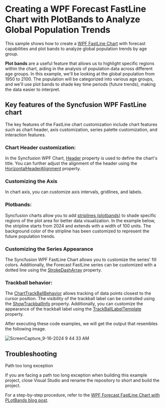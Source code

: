 # Creating a WPF Forecast FastLine Chart with PlotBands to Analyze Global Population Trends
This sample shows how to create a [WPF FastLine Chart](https://help.syncfusion.com/wpf/charts/fastchart/fast-series#fast-line) with forecast capabilities and plot bands to analyze global population trends by age group.

**Plot bands** are a useful feature that allows us to highlight specific regions within the chart, aiding in the analysis of population data across different age groups. In this example, we'll be looking at the global population from 1950 to 2100. The population will be categorized into various age groups, and we'll use plot bands to shade key time periods (future trends), making the data easier to interpret.

## Key features of the Syncfusion WPF FastLine chart
The key features of the FastLine chart customization include chart features such as chart header, axis customization, series palette customization, and interaction features.

### Chart Header customization:
In the Syncfusion WPF Chart, [Header](https://help.syncfusion.com/cr/wpf/Syncfusion.UI.Xaml.Charts.ChartBase.html#Syncfusion_UI_Xaml_Charts_ChartBase_Header) property is used to define the chart's title. You can further adjust the alignment of the header using the [HorizontalHeaderAlignment](https://help.syncfusion.com/cr/wpf/Syncfusion.UI.Xaml.Charts.ChartBase.html#Syncfusion_UI_Xaml_Charts_ChartBase_HorizontalHeaderAlignment) property.

### Customizing the Axis
In chart axis, you can customize axis intervals, gridlines, and labels.

### Plotbands:
Syncfusion charts allow you to add [striplines (plotbands)](https://help.syncfusion.com/wpf/charts/striplines) to shade specific regions of the plot area for better data visualization. In the example below, the stripline starts from 2024 and extends with a width of 100 units. The background color of the stripline has been customized to represent the future population trends.

### Customizing the Series Appearance
The Syncfusion WPF FastLine Chart allows you to customize the series' fill colors. Additionally, the Forecast FastLine series can be customized with a dotted line using the [StrokeDashArray](https://help.syncfusion.com/cr/wpf/Syncfusion.UI.Xaml.Charts.FastLineSeries.html#Syncfusion_UI_Xaml_Charts_FastLineSeries_StrokeDashArray) property.
  
### Trackball behavior: 
The [ChartTrackBallBehavior](https://help.syncfusion.com/wpf/charts/interactive-features/trackball) allows tracking of data points closest to the cursor position. The visibility of the trackball label can be controlled using the [ShowTrackballInfo](https://help.syncfusion.com/cr/wpf/Syncfusion.UI.Xaml.Charts.CartesianSeries.html#Syncfusion_UI_Xaml_Charts_CartesianSeries_ShowTrackballInfo) property. Additionally, you can customize the appearance of the trackball label using the [TrackBallLabelTemplate](https://help.syncfusion.com/cr/wpf/Syncfusion.UI.Xaml.Charts.ChartSeriesBase.html#Syncfusion_UI_Xaml_Charts_ChartSeriesBase_TrackBallLabelTemplate) property. 

After executing these code examples, we will get the output that resembles the following image.

![ScreenCapture_9-16-2024 9 44 33 AM](https://github.com/user-attachments/assets/a24eb718-c524-4100-b750-d2679617805a)

## Troubleshooting
Path too long exception

If you are facing a path too long exception when building this example project, close Visual Studio and rename the repository to short and build the project.

For a step-by-step procedure, refer to the [WPF Forecast FastLine Chart with PLotBands blog post]().


